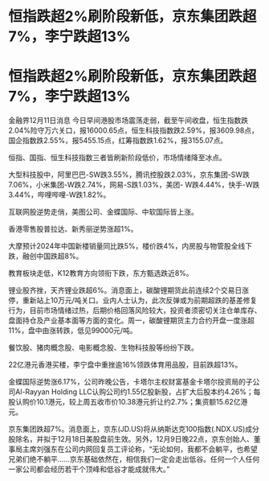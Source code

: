 # 恒指跌超2%刷阶段新低，京东集团跌超7%，李宁跌超13%

# 恒指跌超2%刷阶段新低，京东集团跌超7%，李宁跌超13%

金融界12月11日消息
今日早间港股市场震荡走弱，截至午间收盘，恒生指数跌2.04%险守万六关口，报16000.65点，恒生科技指数跌2.59%，报3609.98点，国企指数跌2.55%，报5455.15点，红筹指数跌1.62%，报3155.07点。

恒指、国指、恒生科技指数三者皆刷新阶段低价，市场情绪降至冰点。

大型科技股中，阿里巴巴-SW跌3.55%，腾讯控股跌2.03%，京东集团-SW跌7.06%，小米集团-W跌2.74%，网易-S跌1.03%，美团-
W跌4.44%，快手-W跌3.44%，哔哩哔哩-W跌1.82%。

互联网股逆势走俏，美图公司、金蝶国际、中软国际皆上涨。

香港零售股普拉达、新秀丽逆势涨超1%。

大摩预计2024年中国新楼销量同比跌5%，楼价跌4%，内房股与物管股全线下跌，融创中国跌超8%。

教育板块走低，K12教育方向领衔下跌，东方甄选跌近8%。

锂业股齐挫，天齐锂业跌超6%。消息面上，碳酸锂期货此前连续2个交易日涨停，重新站上10万元/吨关口。业内人士认为，此次反弹或为前期超跌的基差修复行为，目前市场情绪过热，后期价格回落风险较大，投资者须密切关注仓单库存、盘面持仓及产业基本面等方面的变化。周一，碳酸锂期货主力合约开盘一度涨超11%，盘中由涨转跌，低见99000元/吨。

餐饮股、猪肉概念股、电影概念股、生物科技股等纷纷下跌。

22亿港元香港买楼，李宁盘中重挫逾16%领跌体育用品股，目前跌超13%。

金蝶国际逆势涨6.17%，公司昨晚公告，卡塔尔主权财富基金卡塔尔投资局的子公司Al-Rayyan Holding
LLC认购公司约1.55亿股新股，占扩大后股本约4.26%；每股认购价10.1港元，较上周五收市价10.38港元折让约2.7%；集资额15.62亿港元。

京东集团跌超7%。消息面上，京东(JD.US)将从纳斯达克100指数(.NDX.US)成分股除名，并拟于12月18日美股盘前生效。另外，12月9日晚22点，京东创始人、董事局主席刘强东在公司内网回复员工评论称，“无论如何，我都不会躺平，也希望兄弟们绝不躺平……京东基础依然在，相信我们一定会走出低谷。任何一个人任何一家公司都会经历若干个顶峰和低谷才能成就伟大。”

